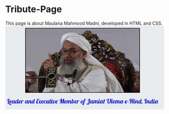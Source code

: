 # Tribute-Page
This page is about Maulana Mahmood Madni, developed in HTML and CSS.
![alt text](https://github.com/sadankhan/Tribute-Page/blob/master/Screenshot%20(52).png)
